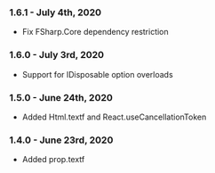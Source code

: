 ### 1.6.1 - July 4th, 2020
* Fix FSharp.Core dependency restriction

### 1.6.0 - July 3rd, 2020
* Support for IDisposable option overloads

### 1.5.0 - June 24th, 2020
* Added Html.textf and React.useCancellationToken

### 1.4.0 - June 23rd, 2020
* Added prop.textf
